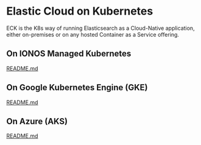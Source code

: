 
# Elastic Cloud on Kubernetes

ECK is the K8s way of running Elasticsearch as a Cloud-Native application, either on-premises or on any hosted Container as a Service offering.

## On IONOS Managed Kubernetes 
[README.md](ionos/README.md)

## On Google Kubernetes Engine (GKE)
[README.md](gke/README.md)

## On Azure (AKS)
[README.md](aks/README.md)
